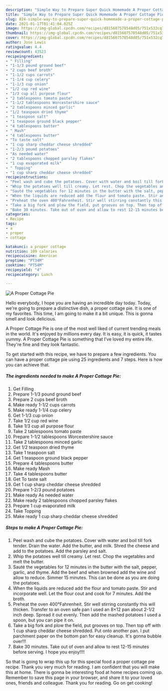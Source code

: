 ```yaml
---
description: "Simple Way to Prepare Super Quick Homemade A Proper Cottage Pie"
title: "Simple Way to Prepare Super Quick Homemade A Proper Cottage Pie"
slug: 824-simple-way-to-prepare-super-quick-homemade-a-proper-cottage-pie
date: 2021-01-17T01:41:04.025Z
image: https://img-global.cpcdn.com/recipes/d815607578548d05/751x532cq70/a-proper-cottage-pie-recipe-main-photo.jpg
thumbnail: https://img-global.cpcdn.com/recipes/d815607578548d05/751x532cq70/a-proper-cottage-pie-recipe-main-photo.jpg
cover: https://img-global.cpcdn.com/recipes/d815607578548d05/751x532cq70/a-proper-cottage-pie-recipe-main-photo.jpg
author: Jose Lewis
ratingvalue: 4.4
reviewcount: 43523
recipeingredient:
- " Filling"
- "1-1/3 pound ground beef"
- "2 cups beef broth"
- "1-1/2 cups carrots"
- "1-1/4 cup celery"
- "1-1/3 cup onion"
- "1/2 cup red wine"
- "1/3 cup all purpose flour"
- "2 tablespoons tomato paste"
- "1-1/2 tablespoons Worcestershire sauce"
- "2 tablespoons minced garlic"
- "1/2 teaspoon dried thyme"
- "1 teaspoon salt"
- "1 teaspoon ground black pepper"
- "4 tablespoons butter"
- " Mash"
- "4 tablespoons butter"
- "To taste salt"
- "1 cup sharp cheddar cheese shredded"
- "1-2/3 pound potatoes"
- "As needed water"
- "2 tablespoons chopped parsley flakes"
- "1 cup evaporated milk"
- " Topping"
- "1 cup sharp cheddar cheese shredded"
recipeinstructions:
- "Peel wash and cube the potatoes. Cover with water and boil till fork tender. Drain the water. Add the butter, and milk. Shred the cheese and add to the potatoes. Add the parsley and salt."
- "Whip the potatoes well till creamy. Let rest. Chop the vegetables and melt the butter."
- "Sauté the vegetables for 12 minutes in the butter with the salt, pepper, garlic, and thyme. Add the beef and when browned add the wine and allow to reduce. Simmer 15 minutes. This can be done as you are doing the potatoes."
- "When the liquids are reduced add the flour and tomato paste. Stir and incorporate well. Let the flour cout and cook for 7 minutes. Add the broth."
- "Preheat the oven 400°Fahrenheit. Stir well stirring constantly this will thicken. Transfer to an oven safe pan I used an 8×12 pan about 2-1/2 inch deep. Spread it out evenly. Then add the mashed potatoes I used a spoon, but you can pipe it on."
- "Take a big fork and plow the field, put grooves on top. Then top off with 1 cup sharp cheddar cheese shredded. Put onto another pan. I put parchment paper on the bottom pan for easy cleanup. It&#39;s gonna bubble over!!!"
- "Bake 30 minutes. Take out of oven and allow to rest 12-15 minutes before serving. I hope you enjoy!!!!"
categories:
- Recipe
tags:
- a
- proper
- cottage

katakunci: a proper cottage 
nutrition: 109 calories
recipecuisine: American
preptime: "PT34M"
cooktime: "PT54M"
recipeyield: "4"
recipecategory: Lunch

---
```



![A Proper Cottage Pie](https://img-global.cpcdn.com/recipes/d815607578548d05/751x532cq70/a-proper-cottage-pie-recipe-main-photo.jpg)

Hello everybody, I hope you are having an incredible day today. Today, we're going to prepare a distinctive dish, a proper cottage pie. It is one of my favorites. This time, I am going to make it a bit unique. This is gonna smell and look delicious.

A Proper Cottage Pie is one of the most well liked of current trending meals in the world. It's enjoyed by millions every day. It is easy, it is quick, it tastes yummy. A Proper Cottage Pie is something that I've loved my entire life. They're fine and they look fantastic.




To get started with this recipe, we have to prepare a few ingredients. You can have a proper cottage pie using 25 ingredients and 7 steps. Here is how you can achieve that.

<!--inarticleads1-->

##### The ingredients needed to make A Proper Cottage Pie:

1. Get  Filling
1. Prepare 1-1/3 pound ground beef
1. Prepare 2 cups beef broth
1. Make ready 1-1/2 cups carrots
1. Make ready 1-1/4 cup celery
1. Get 1-1/3 cup onion
1. Take 1/2 cup red wine
1. Take 1/3 cup all purpose flour
1. Take 2 tablespoons tomato paste
1. Prepare 1-1/2 tablespoons Worcestershire sauce
1. Take 2 tablespoons minced garlic
1. Get 1/2 teaspoon dried thyme
1. Take 1 teaspoon salt
1. Get 1 teaspoon ground black pepper
1. Prepare 4 tablespoons butter
1. Make ready  Mash
1. Take 4 tablespoons butter
1. Get To taste salt
1. Get 1 cup sharp cheddar cheese shredded
1. Prepare 1-2/3 pound potatoes
1. Make ready As needed water
1. Make ready 2 tablespoons chopped parsley flakes
1. Prepare 1 cup evaporated milk
1. Take  Topping
1. Make ready 1 cup sharp cheddar cheese shredded




<!--inarticleads2-->

##### Steps to make A Proper Cottage Pie:

1. Peel wash and cube the potatoes. Cover with water and boil till fork tender. Drain the water. Add the butter, and milk. Shred the cheese and add to the potatoes. Add the parsley and salt.
1. Whip the potatoes well till creamy. Let rest. Chop the vegetables and melt the butter.
1. Sauté the vegetables for 12 minutes in the butter with the salt, pepper, garlic, and thyme. Add the beef and when browned add the wine and allow to reduce. Simmer 15 minutes. This can be done as you are doing the potatoes.
1. When the liquids are reduced add the flour and tomato paste. Stir and incorporate well. Let the flour cout and cook for 7 minutes. Add the broth.
1. Preheat the oven 400°Fahrenheit. Stir well stirring constantly this will thicken. Transfer to an oven safe pan I used an 8×12 pan about 2-1/2 inch deep. Spread it out evenly. Then add the mashed potatoes I used a spoon, but you can pipe it on.
1. Take a big fork and plow the field, put grooves on top. Then top off with 1 cup sharp cheddar cheese shredded. Put onto another pan. I put parchment paper on the bottom pan for easy cleanup. It&#39;s gonna bubble over!!!
1. Bake 30 minutes. Take out of oven and allow to rest 12-15 minutes before serving. I hope you enjoy!!!!




So that is going to wrap this up for this special food a proper cottage pie recipe. Thank you very much for reading. I am confident that you will make this at home. There is gonna be interesting food at home recipes coming up. Remember to save this page in your browser, and share it to your loved ones, friends and colleague. Thank you for reading. Go on get cooking!

